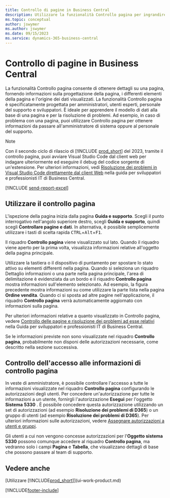 ```yaml
---
title: Controllo di pagine in Business Central
description: Utilizzare la funzionalità Controllo pagina per ingrandire i dettagli sulla progettazione della pagina e sull'origine dei dati. Controllo pagina è ideale per la risoluzione dei problemi relativi ai dati.
ms.topic: conceptual
author: jswymer
ms.author: jswymer
ms.date: 09/15/2023
ms.service: dynamics-365-business-central
---
```


# Controllo di pagine in Business Central

La funzionalità Controllo pagina consente di ottenere dettagli su una pagina, fornendo informazioni sulla progettazione della pagina, i differenti elementi della pagina e l'origine dei dati visualizzati. La funzionalità Controllo pagina è specificatamente progettata per amministratori, utenti esperti, personale del supporto e sviluppatori. È ideale per apprendere il modello di dati alla base di una pagina e per la risoluzione di problemi. Ad esempio, in caso di problema con una pagina, puoi utilizzare Controllo pagina per ottenere informazioni da passare all'amministratore di sistema oppure al personale del supporto.

> [!NOTE]  
> Con il secondo ciclo di rilascio di [!INCLUDE [prod_short](includes/prod_short.md)] del 2023, tramite il controllo pagina, puoi avviare Visual Studio Code dal client web per indagare ulteriormente ed eseguire il debug del codice sorgente di un'estensione. Per ulteriori informazioni, vedi [Risoluzione dei problemi in Visual Studio Code direttamente dal client Web](/dynamics365/business-central/dev-itpro/developer/devenv-troubleshoot-vscode-webclient) nella guida per sviluppatori e professionisti IT di Business Central.

[!INCLUDE [send-report-excel](includes/send-report-excel.md)]

## Utilizzare il controllo pagina

L'ispezione della pagina inizia dalla pagina **Guida e supporto**. Scegli il punto interrogativo nell'angolo superiore destro, scegli **Guida e supporto**, quindi scegli **Controllare pagine e dati**. In alternativa, è possibile semplicemente utilizzare i tasti di scelta rapida <kbd>CTRL</kbd>+<kbd>Alt</kbd>+<kbd>F1</kbd>.

Il riquadro **Controllo pagina** viene visualizzato sul lato. Quando il riquadro viene aperto per la prima volta, visualizza informazioni relative all'oggetto della pagina principale.

Utilizzare la tastiera o il dispositivo di puntamento per spostare lo stato attivo su elementi differenti nella pagina. Quando si seleziona un riquadro Dettaglio informazioni o una parte nella pagina principale, l'area di delimitazione è evidenziata da un bordo e il riquadro **Controllo pagina** mostra informazioni sull'elemento selezionato. Ad esempio, la figura precedente mostra informazioni su come utilizzare la parte lista nella pagina **Ordine vendita**. Quando ci si sposta ad altre pagine nell'applicazione, il riquadro **Controllo pagina** verrà automaticamente aggiornato con informazioni sulla pagina.

Per ulteriori informazioni relative a quanto visualizzato in Controllo pagina, vedere [Controllo delle pagine e risoluzione dei problemi ad esse relativi](/dynamics365/business-central/dev-itpro/developer/devenv-inspecting-pages) nella Guida per sviluppatori e professionisti IT di Business Central.

Se le informazioni previste non sono visualizzate nel riquadro **Controllo pagina**, probabilmente non disponi delle autorizzazioni necessarie, come descritto nella sezione successiva.

## Controllo dell'accesso alle informazioni di controllo pagina

In veste di amministratore, è possibile controllare l'accesso a tutte le informazioni visualizzate nel riquadro **Controllo pagina** configurando le autorizzazioni degli utenti. Per concedere un'autorizzazione per tutte le informazioni a un utente, fornirgli l'autorizzazione **Esegui** per l'oggetto **Sistema** **5330** . È possibile concedere questa autorizzazione utilizzando un set di autorizzazioni (ad esempio **Risoluzione dei problemi di D365**) o un gruppo di utenti (ad esempio **Risoluzione dei problemi di D365**). Per ulteriori informazioni sulle autorizzazioni, vedere [Assegnare autorizzazioni a utenti e gruppi](ui-define-granular-permissions.md).

Gli utenti a cui non vengono concesse autorizzazioni per l'**Oggetto sistema 5330** possono comunque accedere al riquadro **Controllo pagina**, ma vedranno solo i campi **Pagina** e **Tabella**, che visualizzano dettagli di base che possono passare al team di supporto.

## Vedere anche

[Utilizzare [!INCLUDE[prod_short](includes/prod_short.md)]](ui-work-product.md)  

[!INCLUDE[footer-include](includes/footer-banner.md)]
